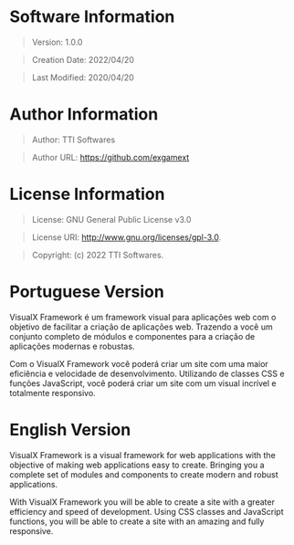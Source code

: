# Software Information
  > Version: 1.0.0

  > Creation Date: 2022/04/20

  > Last Modified: 2020/04/20

# Author Information
  > Author: TTI Softwares

  > Author URL: https://github.com/exgamext

# License Information
  > License: GNU General Public License v3.0

  > License URI: http://www.gnu.org/licenses/gpl-3.0.
  
  > Copyright: (c) 2022 TTI Softwares.



# Portuguese Version

VisualX Framework é um framework visual para aplicações web com o objetivo de facilitar a criação de aplicações web. Trazendo a você um conjunto completo de módulos e componentes para a criação de aplicações modernas e robustas.

Com o VisualX Framework você poderá criar um site com uma maior eficiência e velocidade de desenvolvimento. Utilizando de classes CSS e funções JavaScript, você poderá criar um site com um visual incrível e totalmente responsivo.


# English Version

VisualX Framework is a visual framework for web applications with the objective of making web applications easy to create. Bringing you a complete set of modules and components to create modern and robust applications.

With VisualX Framework you will be able to create a site with a greater efficiency and speed of development. Using CSS classes and JavaScript functions, you will be able to create a site with an amazing and fully responsive.